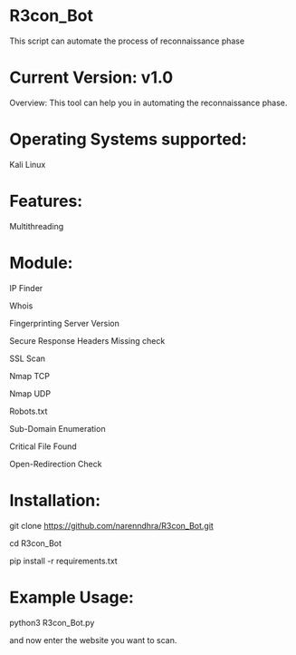 # R3con_Bot
This script can automate the process of reconnaissance phase

# Current Version: v1.0

Overview:
This tool can help you in automating the reconnaissance phase.

# Operating Systems supported:
Kali Linux

# Features:
Multithreading

# Module:
IP Finder

Whois

Fingerprinting Server Version

Secure Response Headers Missing check

SSL Scan

Nmap TCP

Nmap UDP

Robots.txt

Sub-Domain Enumeration

Critical File Found

Open-Redirection Check

# Installation:
git clone https://github.com/narenndhra/R3con_Bot.git

cd R3con_Bot

pip install -r requirements.txt

# Example Usage:
python3 R3con_Bot.py

and now enter the website you want to scan.
